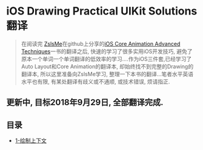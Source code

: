# iOS Drawing Practical UIKit Solutions翻译
>在阅读完 [ZslsMe](https://github.com/ZsIsMe)在github上分享的[iOS Core Animation Advanced Techniques](https://github.com/ZsIsMe/iOS-Core-Animation-Advanced-Techniques.git)一书的翻译之后, 快速的学习了很多实用iOS开发技巧, 避免了原本一个单词一个单词翻译的低效率的学习....作为iOS三件套,已经学习了Auto Layout和Core Animation的翻译本, 却始终找不到完整的Drawing的翻译本,  所以这里准备向ZslsMe学习, 整理一下本书的翻译...笔者水平英语水平也有限, 有某处翻译有歧义或不通顺,  或技术错误, 烦请指正.

## 更新中,  目标2018年9月29日, 全部翻译完成.

## 目录

* [1-绘制上下文](https://github.com/wangdicen/iOS-Drawing-Practical-UIKit-Soluations-Translation/1-绘制上下文/1-绘制上下文.md)

